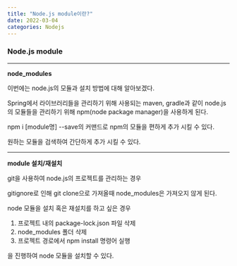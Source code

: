 ```yaml
---
title: "Node.js module이란?"
date: 2022-03-04
categories: Nodejs
---
```


### Node.js module

---

**node_modules**

이번에는 node.js의 모듈과 설치 방법에 대해 알아보겠다.

Spring에서 라이브러리들을 관리하기 위해 사용되는 maven, gradle과 같이
node.js의 모듈들을 관리하기 위해 npm(node package manager)을 사용하게 된다.

npm i [module명] --save의 커맨드로 npm의 모듈을 편하게 추가 시킬 수 있다.

원하는 모듈을 검색하여 간단하게 추가 시킬 수 있다.

---

**module 설치/재설치**

git을 사용하여 node.js의 프로젝트를 관리하는 경우

gitignore로 인해 git clone으로 가져올때 node_modules은 가져오지 않게 된다.

node 모듈을 설치 혹은 재설치를 하고 싶은 경우

1. 프로젝트 내의 package-lock.json 파일 삭제
2. node_modules 폴더 삭제
3. 프로젝트 경로에서 npm install 명령어 실행

을 진행하여 node 모듈을 설치할 수 있다.
